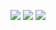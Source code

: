 ![](https://github-profile-summary-cards.vercel.app/api/cards/profile-details?username=Jahonta&theme=github)
![](https://github-profile-summary-cards.vercel.app/api/cards/most-commit-language?username=Jahonta&theme=github)
![](https://github-profile-summary-cards.vercel.app/api/cards/productive-time?username=Jahonta&theme=github)
